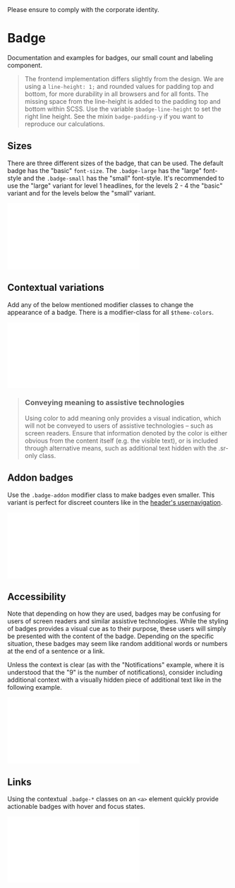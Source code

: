<AlertInfo alertHeadline="Modifiable">
Please ensure to comply with the corporate identity.
</AlertInfo>

# Badge

Documentation and examples for badges, our small count and labeling component.

> The frontend implementation differs slightly from the design. We are using a `line-height: 1;` and rounded values for padding top and bottom, for more durability in all browsers and for all fonts. The missing space from the line-height is added to the padding top and bottom within SCSS. Use the variable `$badge-line-height` to set the right line height. See the mixin `badge-padding-y` if you want to reproduce our calculations.

## Sizes

There are three different sizes of the badge, that can be used. The default badge has the "basic" `font-size`. The `.badge-large` has the "large" font-style and the `.badge-small` has the "small" font-style. It's recommended to use the "large" variant for level 1 headlines, for the levels 2 - 4 the "basic" variant and for the levels below the "small" variant.

<ContentRack
    fields='
        "preview": {
            "src": "examples/BadgeSize.html",
            "type": "link"
        },
        "<html>":{
            "src": "examples/BadgeSize.html",
            "type": "content",
            "selector": "#app"
        }
    '
 />

![BadgeSize](examples/BadgeSize.html)


## Contextual variations

Add any of the below mentioned modifier classes to change the appearance of a badge. There is a modifier-class for all `$theme-colors`.

<ContentRack
    fields='
        "preview": {
            "src": "examples/BadgeColor.html",
            "type": "link"
        },
        "<html>":{
            "src": "examples/BadgeColor.html",
            "type": "content",
            "selector": "#app"
        }
    '
 />

![BadgeColor](examples/BadgeColor.html)

> ### Conveying meaning to assistive technologies
>
> Using color to add meaning only provides a visual indication, which will not be conveyed to users of assistive technologies – such as screen readers. Ensure that information denoted by the color is either obvious from the content itself (e.g. the visible text), or is included through alternative means, such as additional text hidden with the .sr-only class.


## Addon badges

Use the `.badge-addon` modifier class to make badges even smaller. This variant is perfect for discreet counters like in the [header's usernavigation](../Header/Header.md).

<ContentRack
    fields='
        "preview": {
            "src": "examples/BadgeAddon.html",
            "type": "link"
        },
        "<html>":{
            "src": "examples/BadgeAddon.html",
            "type": "content",
            "selector": "#app"
        }
    '
 />

![BadgeAddon](examples/BadgeAddon.html)

## Accessibility

Note that depending on how they are used, badges may be confusing for users of screen readers and similar assistive technologies. While the styling of badges provides a visual cue as to their purpose, these users will simply be presented with the content of the badge. Depending on the specific situation, these badges may seem like random additional words or numbers at the end of a sentence or a link.

Unless the context is clear (as with the "Notifications" example, where it is understood that the "9" is the number of notifications), consider including additional context with a visually hidden piece of additional text like in the following example.

<ContentRack
    fields='
        "preview": {
            "src": "examples/BadgeAccessibility.html",
            "type": "link"
        },
        "<html>":{
            "src": "examples/BadgeAccessibility.html",
            "type": "content",
            "selector": "#app"
        }
    '
 />

![BadgeAccessibility](examples/BadgeAccessibility.html)

## Links

Using the contextual `.badge-*` classes on an `<a>` element quickly provide actionable badges with hover and focus states.

<ContentRack
    fields='
        "preview": {
            "src": "examples/BadgeLinks.html",
            "type": "link"
        },
        "<html>":{
            "src": "examples/BadgeLinks.html",
            "type": "content",
            "selector": "#app"
        }
    '
 />

![BadgeLinks](examples/BadgeLinks.html)
